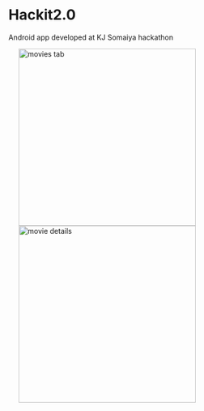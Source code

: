 # Hackit2.0
Android app developed at KJ Somaiya hackathon

<div style="float:right">
<img src="https://user-images.githubusercontent.com/53833059/76709579-d13b5980-6725-11ea-8adc-5e79810c8500.jpg" width="350" title="movies tab" hspace=20>

<img src="https://user-images.githubusercontent.com/53833059/76709580-d39db380-6725-11ea-970e-6970f0cf9433.jpg" width="350" title="movie details" hspace=20>
 
</div>
